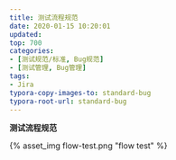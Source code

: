 ```yaml
---
title: 测试流程规范
date: 2020-01-15 10:20:01
updated: 
top: 700
categories: 
- [测试规范/标准, Bug规范]
- [测试管理, Bug管理]
tags:
- Jira
typora-copy-images-to: standard-bug
typora-root-url: standard-bug
---
```



**测试流程规范**




{% asset_img flow-test.png "flow test" %}